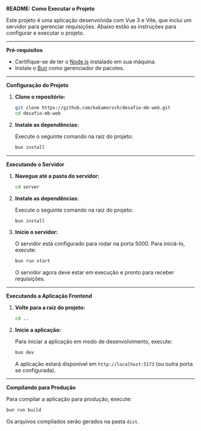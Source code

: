 **README: Como Executar o Projeto**

Este projeto é uma aplicação desenvolvida com Vue 3 e Vite, que inclui um servidor para gerenciar requisições. Abaixo estão as instruções para configurar e executar o projeto.

---

**Pré-requisitos**

- Certifique-se de ter o [Node.js](https://nodejs.org/) instalado em sua máquina.
- Instale o [Bun](https://bun.sh/) como gerenciador de pacotes.

---

**Configuração do Projeto**

1. **Clone o repositório:**

   ```bash
   git clone https://github.com/kakamorsch/desafio-mb-web.git
   cd desafio-mb-web
   ```

2. **Instale as dependências:**

   Execute o seguinte comando na raiz do projeto:

   ```bash
   bun install
   ```

---

**Executando o Servidor**

1. **Navegue até a pasta do servidor:**

   ```bash
   cd server
   ```

2. **Instale as dependências:**

   Execute o seguinte comando na raiz do projeto:

   ```bash
   bun install
   ```

3. **Inicie o servidor:**

   O servidor está configurado para rodar na porta 5000. Para iniciá-lo, execute:

   ```bash
   bun run start
   ```

   O servidor agora deve estar em execução e pronto para receber requisições.

---

**Executando a Aplicação Frontend**

1. **Volte para a raiz do projeto:**

   ```bash
   cd ..
   ```

2. **Inicie a aplicação:**

   Para iniciar a aplicação em modo de desenvolvimento, execute:

   ```bash
   bun dev
   ```

   A aplicação estará disponível em `http://localhost:5173` (ou outra porta se configurada).

---

**Compilando para Produção**

Para compilar a aplicação para produção, execute:

```bash
bun run build
```

Os arquivos compilados serão gerados na pasta `dist`.
